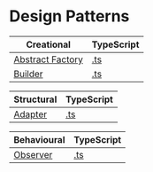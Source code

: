 # Design Patterns

Creational | TypeScript
----------|-------
[Abstract Factory](https://en.wikipedia.org/wiki/Abstract_factory_pattern) | [.ts](https://github.com/divinoborges/design-patterns/blob/main/creational/abstract-factory/index.ts)
[Builder](https://en.wikipedia.org/wiki/Builder_pattern) | [.ts](https://github.com/divinoborges/design-patterns/blob/main/creational/builder/index.ts)

Structural | TypeScript
----------|-------
[Adapter](https://en.wikipedia.org/wiki/Adapter_pattern) | [.ts](https://github.com/divinoborges/design-patterns/blob/main/structural/adapter/index.ts)

Behavioural | TypeScript
----------|-------
[Observer](https://en.wikipedia.org/wiki/Observer_pattern) | [.ts](https://github.com/divinoborges/design-patterns/blob/main/behavioural/observer/index.ts)
